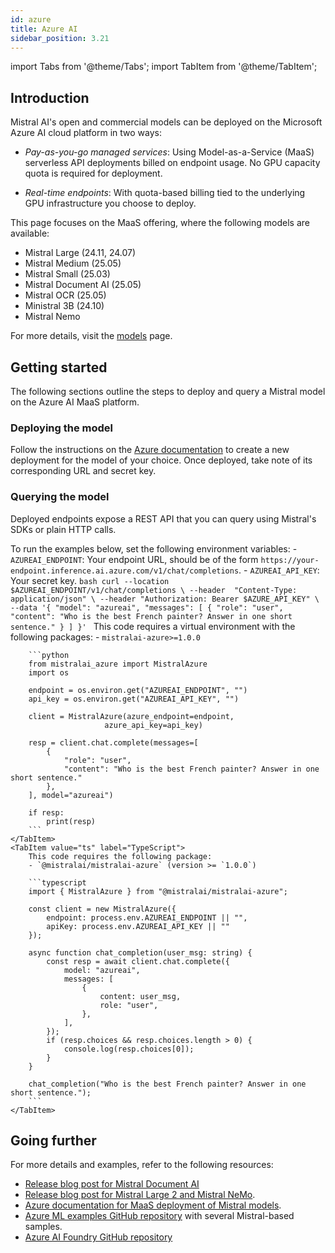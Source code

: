```yaml
---
id: azure
title: Azure AI
sidebar_position: 3.21
---
```


import Tabs from '@theme/Tabs';
import TabItem from '@theme/TabItem';

## Introduction

Mistral AI's open and commercial models can be deployed on the Microsoft Azure AI cloud platform
in two ways:

- _Pay-as-you-go managed services_: Using Model-as-a-Service (MaaS) serverless API
  deployments billed on endpoint usage. No GPU capacity quota is required for deployment.

- _Real-time endpoints_: With quota-based billing tied to the underlying GPU
  infrastructure you choose to deploy.


This page focuses on the MaaS offering, where the following models are available:

- Mistral Large (24.11, 24.07)
- Mistral Medium (25.05)
- Mistral Small (25.03)
- Mistral Document AI (25.05)
- Mistral OCR (25.05)
- Ministral 3B (24.10)
- Mistral Nemo 

For more details, visit the [models](../../../getting-started/models/models_overview) page.


## Getting started

The following sections outline the steps to deploy and query a Mistral model on the Azure AI MaaS platform.

### Deploying the model

Follow the instructions on the [Azure documentation](https://learn.microsoft.com/en-us/azure/ai-studio/how-to/deploy-models-mistral?tabs=mistral-large#create-a-new-deployment)
to create a new deployment for the model of your choice. Once deployed, take
note of its corresponding URL and secret key.


### Querying the model

Deployed endpoints expose a REST API that you can query using Mistral's SDKs or
plain HTTP calls.

To run the examples below, set the following environment variables:
    - `AZUREAI_ENDPOINT`: Your endpoint URL, should be of the form `https://your-endpoint.inference.ai.azure.com/v1/chat/completions`.
    - `AZUREAI_API_KEY`: Your secret key.
<Tabs>
    <TabItem value="curl" label="cURL" default>
        ```bash
        curl --location $AZUREAI_ENDPOINT/v1/chat/completions \
            --header  "Content-Type: application/json" \
            --header "Authorization: Bearer $AZURE_API_KEY" \
            --data '{
          "model": "azureai",
          "messages": [
            {
              "role": "user",
              "content": "Who is the best French painter? Answer in one short sentence."
            }
          ]
        }'
        ```
    </TabItem>
    <TabItem value="python" label="Python">
        This code requires a virtual environment with the following packages:
        - `mistralai-azure>=1.0.0`

        ```python
        from mistralai_azure import MistralAzure
        import os

        endpoint = os.environ.get("AZUREAI_ENDPOINT", "")
        api_key = os.environ.get("AZUREAI_API_KEY", "")

        client = MistralAzure(azure_endpoint=endpoint,
                         azure_api_key=api_key)

        resp = client.chat.complete(messages=[
            {
                "role": "user",
                "content": "Who is the best French painter? Answer in one short sentence."
            },
        ], model="azureai")

        if resp:
            print(resp)
        ```
    </TabItem>
    <TabItem value="ts" label="TypeScript">
        This code requires the following package:
        - `@mistralai/mistralai-azure` (version >= `1.0.0`)

        ```typescript
        import { MistralAzure } from "@mistralai/mistralai-azure";

        const client = new MistralAzure({
            endpoint: process.env.AZUREAI_ENDPOINT || "",
            apiKey: process.env.AZUREAI_API_KEY || ""
        });

        async function chat_completion(user_msg: string) {
            const resp = await client.chat.complete({
                model: "azureai",
                messages: [
                    {
                        content: user_msg,
                        role: "user",
                    },
                ],
            });
            if (resp.choices && resp.choices.length > 0) {
                console.log(resp.choices[0]);
            }
        }

        chat_completion("Who is the best French painter? Answer in one short sentence.");
        ```
    </TabItem>
</Tabs>



## Going further

For more details and examples, refer to the following resources:
- [Release blog post for Mistral Document AI](https://techcommunity.microsoft.com/blog/aiplatformblog/deepening-our-partnership-with-mistral-ai-on-azure-ai-foundry/4434656)
- [Release blog post for Mistral Large 2 and Mistral NeMo](https://techcommunity.microsoft.com/t5/ai-machine-learning-blog/ai-innovation-continues-introducing-mistral-large-2-and-mistral/ba-p/4200181).
- [Azure documentation for MaaS deployment of Mistral models](https://learn.microsoft.com/en-us/azure/ai-studio/how-to/deploy-models-mistral).
- [Azure ML examples GitHub repository](https://github.com/Azure/azureml-examples/tree/main/sdk/python/foundation-models/mistral) with several Mistral-based samples.
- [Azure AI Foundry GitHub repository](https://github.com/azure-ai-foundry/foundry-samples/tree/main/samples/mistral)

